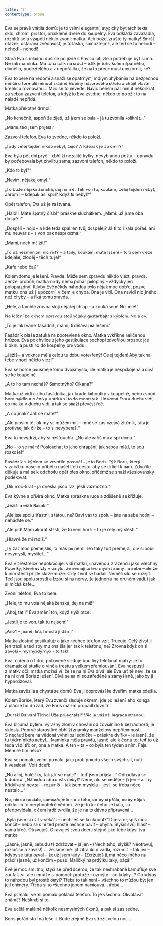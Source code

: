 ```yaml
---
title: '5'
contentType: prose
---
```


  

Eva se právě vrátila domů: je to velmi elegantní, atypický byt architekta: sklo, chrom, prostor, prosklené dveře do koupelny. Eva odkládá zavazadla, rozhlíží se a vzápětí někdo zvoní: matka. Ach bože, zrušte ty matky! Smršť otázek, ustaraná zvědavost, je to láska, samozřejmě, ale teď se to nehodí – nehodí – nehodí!

Stará Eva s mladou duší se po jízdě s Pavlou cítí zle a potřebuje být sama. Ne tak maminka. Má toho tolik na srdci – tolik je toho kolem špatného, divného, podezřelého a v nepořádku, že na to přece musí upozornit, ne?

Eva to bere na vědomí a snaží se opatrným, mdlým uhýbáním na bezpečnou mělčinu formalit minout zrádné hlubiny názorového střetu a uhájit vlastní křehkou rovnováhu… Moc se to nevede. Navíc během pár minut několikrát za sebou zazvoní telefon, a když to Eva zvedne, někdo to položí; to na náladě nepřidá.

Matka překotně drmolí:

„No konečně, aspoň že žiješ, už jsem se bála – já tu zvonila kolikrát…“

„Mami, teď jsem přijela!“

Zazvoní telefon, Eva to zvedne, někdo to položí.

„Tady celej tejden nikdo nebyl, žejo? A kdepak je Jaromír?“

Eva byla pět dní pryč – obhlíží nezalité kytky, nevybranou poštu – opravdu by potřebovala být chvilku sama; zazvoní telefon, někdo to položí.

„Kdo to byl?“

„Nevim, nějakej omyl.“

„To bude nějaká ženská, dej na mě. Tak von tu, koukám, celej tejden nebyl, Jaromír – kdepak asi spal? Když tu nebyl?“

Opět telefon, Eva už je naštvaná.

„Haló!!! Máte špatný číslo!“ práskne sluchátkem. „Mami: už jsme oba dospělí!“

„Dospělí – nojo – a kde teda spal ten tvůj dospělej? Já ti to řikala pořád: ani mu neuvaříš – a von pak nespí doma!“

„Mami, nech mě žít!“

„To už nesmim ani nic říct? – a tady, koukám, máte lešení – to ti sem vleze kdejakej zloděj – těch tu je!“

„Kafe nebo čaj?“

Kolem domu je lešení. Pravda. Může sem opravdu někdo vlézt, pravda. Jenže, probůh, matka nikdy nemá pohár poloplný – vždycky jen poloprázdný! Kdyby Evě někdy náhodou bylo nějak moc dobře, pozve matku; ona už ji upozorní, v čem je chyba. Ona je vidí. Ona nevidí nic jiného než chyby – a říká tomu pravda.

„Hele, a tamhle zrovna stojí nějakej chlap – a kouká sem! No hele!“

Na lešení za oknem opravdu stojí nějaký gastarbajtr s kýblem. No a co.

„To je takzvanej fasádník, mami, ti dělávaj na lešení.“

Fasádník plaše zaťuká na pootevřené okno. Matka vykřikne nelíčenou hrůzou. Eva po chvilce z jeho gestikulace pochopí zdvořilou prosbu: jde k oknu a pustí ho do koupelny pro vodu.

„Jéžiš – a voknos měla celou tu dobu votevřený! Celej tejden! Aby tak na tebe v noci někdo vlez!“

Eva se hořce pousměje tomu dvojsmyslu, ale matka je nespokojená a dívá se ke koupelně.

„A to ho tam necháš? Samotnýho? Cikána?“

Matka už vidí cizího fasádníka, jak krade kohoutky v koupelně, nebo aspoň bere mýdlo a ručníky a strká si to do montérek. Unavená Eva v duchu vidí, co matka v duchu vidí, a tak se snaží převést řeč.

„A co jinak? Jak se máte?“

„Ale prosim tě, jak my se můžem mít – mně se zas ozejvá žlučník, táta je protivnej jak činže – to si nevybereš.“

Eva to nevydrží, aby si nešťouchla: „No ale vaříš mu a spí doma.“

„No – to se mám! Poslouchat to jeho chrápání, jak sebou mlátí, to sou rozkoše!“

Fasádník s kýblem se zdvořile poroučí – je to Boris. Týž Boris, který v začátku našeho příběhu našel třetí cestu, aby se uklidil k nám. Zdvořile děkuje a má se k odchodu opět přes okno, přičemž se snaží všeslovansky poděkovat:

„Dik moc-krat – ja dněska jiščo raz, jésli vazmožno.“

Eva kývne a přivírá okno. Matka spráskne ruce a zděšeně se křižuje.

„Jéžiš, a eště Rusák!“

„Ale jste spolu šťastni, s tátou, ne? Baví vás to spolu – jste na sebe hodní – nehádáte se.“

„Ale prd! Mám akorát štěstí, že to není horší – to je celý mý štěstí.“

„Hlavně že mi radíš.“

„Ty zas moc přemejšlíš, to máš po něm! Ten taky furt přemejšlí, div si bouli nevymyslí, myslitel…“

Eva v přestřelce nepokračuje: vidí matku, unavenou, zrazenou jako všechny Popelky, které uvízly v omylu, že nemají právo myslet samy na sebe – ale že k nim štěstí přijde skrze muže. Celý život se hádali. Neměli sílu se rozejít. Teď jsou spolu srostlí a lezou si na nervy, že jednomu na druhém vadí, i jak si míchá kafe…

Zvoní telefon, Eva to bere.

„Hele, to mu volá nějaká ženská, dej na mě!“

„Ahoj, tati!“ Eva změní tón, když slyší otce.

„Jestli je to von, tak tu nejsem!“

„Ano? – jasně, tati, hned ti ji dám!“

Matka zlostně gestikuluje a jako nechce telefon vzít. Trucuje. Celý život ji jen trápil a teď aby mu ona šla jen tak k telefonu, ne? Zrovna když on si zavolá – mýrnyxdýrnyx – to tak!

Eva, opřená o futro, pobaveně sleduje bouřlivý telefonát matky: je to dramatická studie o vině a trestu a velkém přemlouvání. Eva nespustí z matky oči; matka možná ví, že se na ni Eva dívá, ale Eva určitě neví, že se na ni dívá Boris z lešení. Dívá se na ni soustředěně a zamyšleně, jako by ji hypnotizoval.

Matka zavěsila a chystá se domů, Eva ji doprovází ke dveřím; matka odešla.

Kolem Borise, který Evu zvenčí sleduje oknem, jde po lešení jeho kolega a plácne ho do zad, že Boris málem propadl dovnitř

„Durak! Balvan! Tícho! Uže prijechala!“ Věc je vážná: legrace stranou.

Eva bloumá bytem: výrazný zlom v chování od žoviálního k bez­radnosti; je skleslá. Poprvé starostlivě obhlíží známky manželovy nepřítomnosti. S nechutí bere na vědomí vyhnilou ledničku – práskne dvířky – je jasné, že tu týden nikdo nebyl… Maminka měla pravdu, jasně, ale k čemu to: teď to už teda vědí tři: on, ona a matka. A ten – ta – co byla ten týden s ním. Fajn. Mění se tím něco?

Eva se pomalu, velmi pomalu, jako proti proudu všech svých sil, nutí k veselosti. Volá dceři:

„No ahoj, holčičky, tak jak se máte? – teď jsem přijela…“ Odhodlává se k dotazu: „Náhodou táta u vás nebyl? Nene, nic se neděje – já jen – ani ty křidýlka si nevzal – rozumíš – tak jsem myslela – jestli se třeba něco nestalo…“

Ne, nic se nestalo, samozřejmě: nic z toho, co by si přála, co by nějak odklonilo to nevyhnutelné vědomí, že je to tu: čeho se bála, co předpovídala, o čem hrdě tvrdila, že je na to dávno připravená…

„Byla jsem si užít v sekáči – nechceš se kouknout?“ Dcera nejspíš musí končit – nebo se s ní teď prostě nechce bavit – uhýbá. Slyšíš svůj hlas? – sama křeč. Otravuješ. Otravuješ svou dceru stejně jako tebe kdysi tvá matka.

„Jasně, jasně, nebudu tě zdržovat – já jen – (Nech toho, slyšíš? Neotravuj, rozluč se a zavěs!) … že jsme měli jít zítra do divadla, rozumíš – tak jen – kdyby se táta ozval – že už jsem tady – (Zdržuješ ji, má něco jiného na práci!) jasně, už končim – pusu! Maličký na prdýlku taky, pápá!“

Evě je moc smutno; stydí se před dcerou, že tak neohrabaně kamufluje své zoufalství, ale nemůže si pomoct: protože – uznejte – co kdyby…? Co kdyby to náhodou byl prostě omyl? Třeba to tak není – všechno to můžou být jen její chiméry. Třeba si to všechno jenom namlouvá… třeba…

Eva pomalu, velmi pomalu pokládá telefon. To je všechno. Obvolávat známé? Neškrab si to.

Eva udělá malátně několik nesmyslných úkonů, a pak si zas sedne.

Boris pořád stojí na lešení. Bude zřejmě Evu střežit celou noc…
